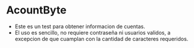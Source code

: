 # AcountByte
* Este es un test para obtener informacion de cuentas.
* El uso es sencillo, no requiere contraseña ni usuarios validos, a excepcion de que cuamplan con la cantidad de caracteres requeridos.
